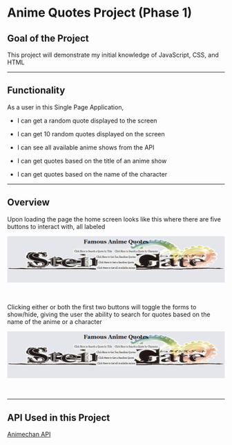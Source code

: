 # Anime Quotes Project (Phase 1)

## Goal of the Project

This project will demonstrate my initial knowledge of JavaScript, CSS, and HTML

---

## Functionality

As a user in this Single Page Application, 

- I can get a random quote displayed to the screen

- I can get 10 random quotes displayed on the screen

- I can see all available anime shows from the API

- I can get quotes based on the title of an anime show

- I can get quotes based on the name of the character

---

## Overview

Upon loading the page the home screen looks like this
where there are five buttons to interact with, all labeled

![Home Screen](./readme_img/home_screen.png)

</br>

Clicking either or both the first two buttons will toggle the forms to show/hide, giving the user the ability to search for quotes based on the name of the anime or a character

![Forms](./readme_img/form_screen.png)

</br>


---

## API Used in this Project

[Animechan API](https://animechan.vercel.app/)